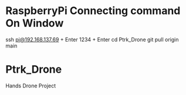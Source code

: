 # RaspberryPi Connecting command On Window
ssh pi@192.168.137.69 + Enter
1234 + Enter
cd Ptrk_Drone
git pull origin main

# Ptrk_Drone
Hands Drone Project
